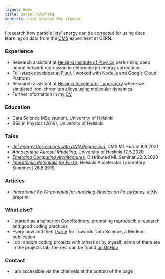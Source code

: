 ```yaml
---
layout: home
title: Daniel Holmberg
subtitle: Data Science MSc student
---
```


I research how particle jets' energy can be corrected for using deep learning on data from the [CMS](https://cms.cern) experiment at CERN. 

### Experience

- Research assistant at [Helsinki Institute of Physics](https://www.hip.fi) performing deep neural network regression to determine jet energy corrections
- Full-stack developer at [Fjuul](https://fjuul.com), I worked with Node.js and Google Cloud Platform
- Research assistant at [Helsinki Accelerator Laboratory](https://helsinki.fi/en/researchgroups/helsinki-accelerator-laboratory) where we simulated iron-chromium alloys using molecular dynamics
- Further information in my [CV](https://deinal.github.io/assets/holmberg_daniel_cv.pdf)

### Education

- Data Science MSc student, University of Helsinki
- BSc in Physics (2019), University of Helsinki

### Talks

- [_Jet Energy Corrections with DNN Regression_](https://www.slideshare.net/DanielHolmberg6/jet-energy-corrections-with-deep-neural-network-regression), CMS ML Forum 8.9.2021
- [_Atmospheric Aerosol Modeling_](https://www.slideshare.net/DanielHolmberg6/atmospheric-aerosol-modeling), University of Heslinki 12.5.2020
- [_Emerging Computing Architectures_](https://www.slideshare.net/DanielHolmberg6/emerging-computing-architectures), Distributed ML Seminar 22.3.2020
- [_Interatomic Potentials for Fe-Cr_](https://www.slideshare.net/DanielHolmberg6/interatomic-potential-for-fecr), Helsinki Accelerator Laboratory Simumeet 26.8.2019

### Articles

- [_Interatomic Fe-Cr potential for modeling kinetics on Fe surfaces_](https://arxiv.org/abs/2105.12859), arXiv preprint

### What else?

- I started as a [helper on CodeRefinery](https://coderefinery.github.io/2020-05-25-online/#helpers), promoting reproducible research and good coding practices
- Every now and then [I write](https://medium.com/@deinal) for Towards Data Science, a Medium publication
- I do random coding projects with others or by myself, some of them are in the projects tab, the rest can be found [on GitHub](https://github.com/deinal)

### Contact

- I am accessible via the channels at the bottom of the page
